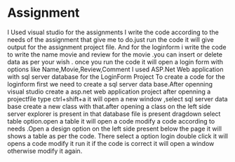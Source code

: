 # Assignment
I Used visual studio for the assignments 
I write the code according to the needs of the assignment that give me to do.just run the code it will give output for the assignment project file.
And for the loginform i write the code to write the name movie and review for the movie .you can insert or delete data as per your wish .
once you run the code it will open a login form with options like Name,Movie,Review,Comment
I used ASP.Net Web application with sql server database for the LoginForm Project 
To create a code for the loginform first we need to create a sql server data base.After openning visual studio create a asp.net web application project after openning a projectfile type ctrl+shift+a it will open a new window ,select sql server data base create a new class with that.after opening a class on the left side server explorer is present in that database file is present dragdown select table option.open a table it will open a code modify a code according to needs .Open a design option on the left side present below the page it will shows a table as per the code. 
There select a option login double click it will opens a code modify it run it if the code is correct it will open a window otherwise modify it again. 
